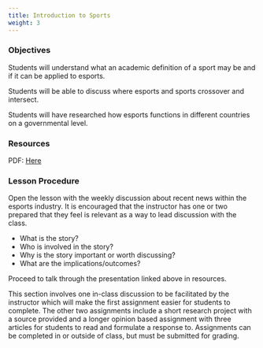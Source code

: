 ```yaml
---
title: Introduction to Sports
weight: 3
---
```

### O﻿bjectives

S﻿tudents will understand what an academic definition of a sport may be and if it can be applied to esports. 

S﻿tudents will be able to discuss where esports and sports crossover and intersect. 

Students will have researched how esports functions in different countries on a governmental level. 

### R﻿esources

PDF: [Here](https://drive.google.com/file/d/1M3Y_2doKtSd-f6pGcGmwtzf_72xCbCyy/view?usp=drive_link)

### L﻿esson Procedure

O﻿pen the lesson with the weekly discussion about recent news within the esports industry. It is encouraged that the instructor has one or two prepared that they feel is relevant as a way to lead discussion with the class. 

* W﻿hat is the story?
* W﻿ho is involved in the story?
* W﻿hy is the story important or worth discussing?
* W﻿hat are the implications/outcomes?

Proceed to talk through the presentation linked above in resources. 

T﻿his section involves one in-class discussion to be facilitated by the instructor which will make the first assignment easier for students to complete. The other two assignments include a short research project with a source provided and a longer opinion based assignment with three articles for students to read and formulate a response to. Assignments can be completed in or outside of class, but must be submitted for grading.